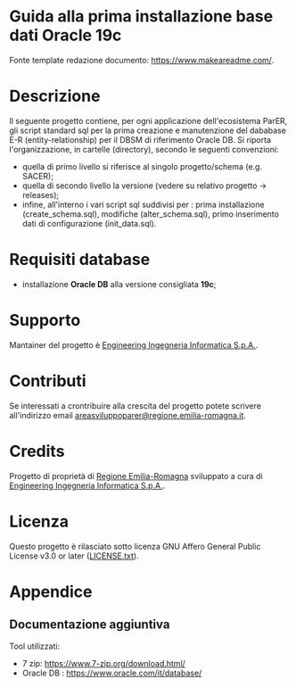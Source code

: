 # Guida alla prima installazione base dati Oracle 19c

Fonte template redazione documento:  https://www.makeareadme.com/.

# Descrizione

Il seguente progetto contiene, per ogni applicazione dell'ecosistema ParER, gli script standard sql per la prima creazione e manutenzione del dababase E-R (entity-relationship) per il DBSM di riferimento Oracle DB.
Si riporta l'organizzazione, in cartelle (directory), secondo le seguenti convenzioni: 
- quella di primo livello si riferisce al singolo progetto/schema (e.g. SACER);
- quella di secondo livello la versione (vedere su relativo progetto -> releases);
- infine, all'interno i vari script sql suddivisi per : prima installazione (create_schema.sql), modifiche (alter_schema.sql), primo inserimento dati di configurazione (init_data.sql).

# Requisiti database

- installazione **Oracle DB** alla versione consigliata **19c**;

# Supporto

Mantainer del progetto è [Engineering Ingegneria Informatica S.p.A.](https://www.eng.it/).

# Contributi

Se interessati a crontribuire alla crescita del progetto potete scrivere all'indirizzo email <a href="mailto:areasviluppoparer@regione.emilia-romagna.it">areasviluppoparer@regione.emilia-romagna.it</a>.

# Credits

Progetto di proprietà di [Regione Emilia-Romagna](https://www.regione.emilia-romagna.it/) sviluppato a cura di [Engineering Ingegneria Informatica S.p.A.](https://www.eng.it/).

# Licenza

Questo progetto è rilasciato sotto licenza GNU Affero General Public License v3.0 or later ([LICENSE.txt](LICENSE.txt)).

# Appendice

## Documentazione aggiuntiva

Tool utilizzati: 

* 7 zip: https://www.7-zip.org/download.html/
* Oracle DB : https://www.oracle.com/it/database/

